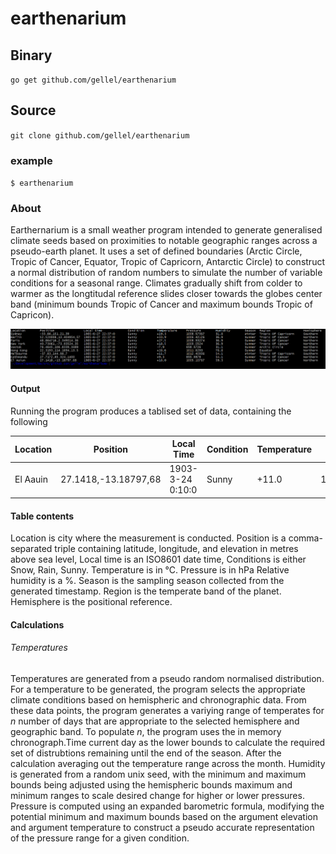 # earthenarium

## Binary
`go get github.com/gellel/earthenarium`
## Source
`git clone github.com/gellel/earthenarium`

### example 
`$ earthenarium`

### About 
Earthernarium is a small weather program intended to generate generalised climate seeds based on proximities to notable geographic ranges across a pseudo-earth planet. It uses a set of defined boundaries (Arctic Circle, Tropic of Cancer, Equator, Tropic of Capricorn, Antarctic Circle) to construct a normal distribution of random numbers to simulate the number of variable conditions for a seasonal range. Climates gradually shift from colder to warmer as the longtitudal reference slides closer towards the globes center band (minimum bounds Tropic of Cancer and maximum bounds Tropic of Capricon). 

![screenshot](https://raw.githubusercontent.com/gellel/earthenarium/master/capture.PNG)

#### Output
Running the program produces a tablised set of data, containing the following

| Location | Position | Local Time | Condition | Temperature | Pressure | Humidity | Season | Region | Hemisphere |
|----------|----------|------------|-----------|-------------|----------|----------|--------|--------|------------|
| El Aauin | 27.1418,-13.18797,68 | 1903-3-24 0:10:0 | Sunny | +11.0 | 1005.10767 | 58.1 | Spring | Tropic of Cancer | Northern |

#### Table contents
Location is city where the measurement is conducted.
Position is a comma-separated triple containing latitude, longitude, and elevation in metres above sea level,
Local time is an ISO8601 date time,
Conditions is either Snow, Rain, Sunny.
Temperature is in °C.
Pressure is in hPa
Relative humidity is a %.
Season is the sampling season collected from the generated timestamp.
Region is the temperate band of the planet.
Hemisphere is the positional reference.

#### Calculations
###### Temperatures
Temperatures are generated from a pseudo random normalised distribution. For a temperature to be generated, the program selects the appropriate climate conditions based on hemispheric and chronographic data. From these data points, the program generates a variying range of temperates for *n* number of days that are appropriate to the selected hemisphere and geographic band. To populate *n*, the program uses the in memory chronograph.Time current day as the lower bounds to calculate the required set of distrubtions remaining until the end of the season. After the calculation averaging out the temperature range across the month.
Humidity is generated from a random unix seed, with the minimum and maximum bounds being adjusted using the hemispheric bounds maximum and minimum ranges to scale desired change for higher or lower pressures.
Pressure is computed using an expanded barometric formula, modifying the potential minimum and maximum bounds based on the argument elevation and argument temperature to construct a pseudo accurate representation of the pressure range for a given condition.

